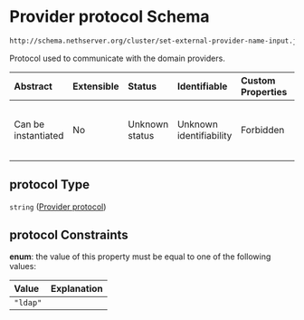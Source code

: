 # Provider protocol Schema

```txt
http://schema.nethserver.org/cluster/set-external-provider-name-input.json#/properties/protocol
```

Protocol used to communicate with the domain providers.

| Abstract            | Extensible | Status         | Identifiable            | Custom Properties | Additional Properties | Access Restrictions | Defined In                                                                                                     |
| :------------------ | :--------- | :------------- | :---------------------- | :---------------- | :-------------------- | :------------------ | :------------------------------------------------------------------------------------------------------------- |
| Can be instantiated | No         | Unknown status | Unknown identifiability | Forbidden         | Allowed               | none                | [set-external-provider-name-input.json*](cluster/set-external-provider-name-input.json "open original schema") |

## protocol Type

`string` ([Provider protocol](set-external-provider-name-input-properties-provider-protocol.md))

## protocol Constraints

**enum**: the value of this property must be equal to one of the following values:

| Value    | Explanation |
| :------- | :---------- |
| `"ldap"` |             |
